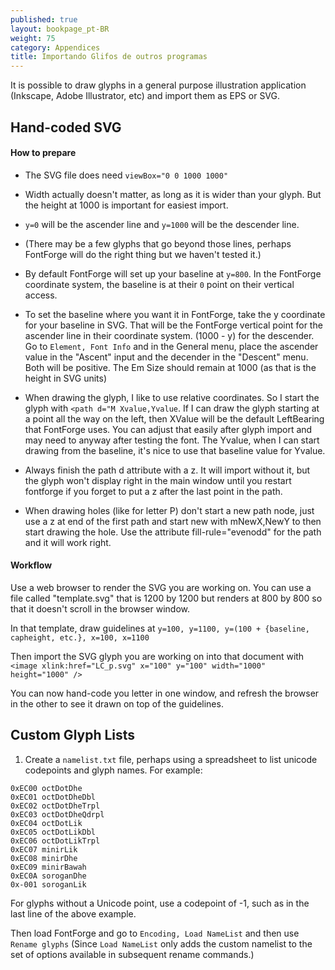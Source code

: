 ```yaml
---
published: true
layout: bookpage_pt-BR
weight: 75
category: Appendices
title: Importando Glifos de outros programas
---
```


It is possible to draw glyphs in a general purpose illustration application (Inkscape, Adobe Illustrator, etc) and import them as EPS or SVG.

## Hand-coded SVG

#### How to prepare

* The SVG file does need `viewBox="0 0 1000 1000"`

* Width actually doesn't matter, as long as it is wider than your glyph. But the height at 1000 is important for easiest import.

* `y=0` will be the ascender line and `y=1000` will be the descender line.

* (There may be a few glyphs that go beyond those lines, perhaps FontForge will do the right thing but we haven't tested it.)

* By default FontForge will set up your baseline at `y=800`. In the FontForge coordinate system, the baseline is at their `0` point on their vertical access.

* To set the baseline where you want it in FontForge, take the y coordinate for your baseline in SVG. That will be the FontForge vertical point for the ascender line in their coordinate system. (1000 - y) for the descender. Go to `Element, Font Info` and in the General menu, place the ascender value in the "Ascent" input and the decender in the "Descent" menu. Both will be positive. The Em Size should remain at 1000 (as that is the height in SVG units)

* When drawing the glyph, I like to use relative coordinates. So I start the glyph with `<path d="M Xvalue,Yvalue`. If I can draw the glyph starting at a point all the way on the left, then XValue will be the default LeftBearing that FontForge uses. You can adjust that easily after glyph import and may need to anyway after testing the font. The Yvalue, when I can start drawing from the baseline, it's nice to use that baseline value for Yvalue.

* Always finish the path d attribute with a z. It will import without it, but the glyph won't display right in the main window until you restart fontforge if you forget to put a z after the last point in the path.

* When drawing holes (like for letter P) don't start a new path node, just use a z at end of the first path and start new with mNewX,NewY to then start drawing the hole. Use the attribute fill-rule="evenodd" for the path and it will work right.

#### Workflow

Use a web browser to render the SVG you are working on. You can use a file called "template.svg" that is 1200 by 1200 but renders at 800 by 800 so that it doesn't scroll in the browser window.

In that template, draw guidelines at `y=100, y=1100, y=(100 + {baseline, capheight, etc.}, x=100, x=1100`

Then import the SVG glyph you are working on into that document with `<image xlink:href="LC_p.svg" x="100" y="100" width="1000" height="1000" />`

You can now hand-code you letter in one window, and refresh the browser in the other to see it drawn on top of the guidelines.


## Custom Glyph Lists

1. Create a `namelist.txt` file, perhaps using a spreadsheet to list unicode codepoints and glyph names. For example:

```
0xEC00 octDotDhe
0xEC01 octDotDheDbl
0xEC02 octDotDheTrpl
0xEC03 octDotDheQdrpl
0xEC04 octDotLik
0xEC05 octDotLikDbl
0xEC06 octDotLikTrpl
0xEC07 minirLik
0xEC08 minirDhe
0xEC09 minirBawah
0xEC0A soroganDhe
0x-001 soroganLik
```

For glyphs without a Unicode point, use a codepoint of -1, such as in the last line of the above example.

Then load FontForge and go to `Encoding, Load NameList` and then use `Rename glyphs` (Since `Load NameList` only
adds the custom namelist to the set of options available in subsequent rename commands.)  
